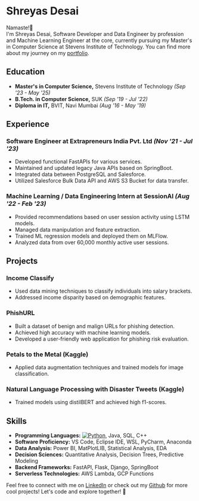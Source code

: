 # Shreyas Desai

Namaste!🙏 </br>
I'm Shreyas Desai, Software Developer and Data Engineer by profession and Machine Learning Engineer at the core, currently pursuing my Master's in Computer Science at Stevens Institute of Technology. You can find more about my journey on my [portfolio](https://shreyas-desai.github.io).

## Education
- **Master's in Computer Science,** Stevens Institute of Technology *(Sep '23 - May '25)*
- **B.Tech. in Computer Science,** SUK *(Sep '19 - Jul '22)*
- **Diploma in IT,** BVIT, Navi Mumbai *(Aug '16 - May '19)*

## Experience
### Software Engineer at Extrapreneurs India Pvt. Ltd *(Nov '21 - Jul '23)*
- Developed functional FastAPIs for various services.
- Maintained and updated legacy Java APIs based on SpringBoot.
- Integrated data between PostgreSQL and Salesforce.
- Utilized Salesforce Bulk Data API and AWS S3 Bucket for data transfer.

### Machine Learning / Data Engineering Intern at SessionAI *(Aug '22 - Feb '23)*
- Provided recommendations based on user session activity using LSTM models.
- Managed data manipulation and feature extraction.
- Trained ML regression models and deployed them on MLFlow.
- Analyzed data from over 60,000 monthly active user sessions.

## Projects
### Income Classify
- Used data mining techniques to classify individuals into salary brackets.
- Addressed income disparity based on demographic features.

### PhishURL
- Built a dataset of benign and malign URLs for phishing detection.
- Achieved high accuracy with machine learning models.
- Developed a user-friendly web application for phishing risk evaluation.

### Petals to the Metal (Kaggle)
- Applied data augmentation techniques and trained models for image classification.

### Natural Language Processing with Disaster Tweets (Kaggle)
- Trained models using distilBERT and achieved high f1-scores.




## Skills
- **Programming Languages:** [![Python](https://img.shields.io/badge/python-blue.svg)](https://www.python.org/downloads/release/python-360/), Java, SQL, C++
- **Software Proficiency:** VS Code, Eclipse IDE, WSL, PyCharm, Anaconda
- **Data Analysis:** Power BI, MatPlotLIB, Statistical Analysis, EDA
- **Decision Sciences:** Quantitative Analysis, Decision Trees, Predictive Modeling
- **Backend Frameworks:** FastAPI, Flask, Django, SpringBoot
- **Serverless Technologies:** AWS Lambda, GCP Functions

Feel free to connect with me on [LinkedIn](https://www.linkedin.com/in/shreyas-desai/) or check out my [Github](https://github.com/shreyas-desai/) for more cool projects! Let's code and explore together! 🚀
